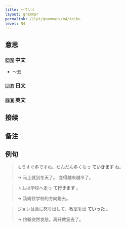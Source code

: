 ```yaml
---
title: 〜ていく
layout: grammar
permalink: /jlpt/grammars/n4/teiku
level: N4
---
```


## 意思

### 🇨🇳 中文

- 〜去

### 🇯🇵 日文


### 🇬🇧 英文


## 接续


## 备注


## 例句

> もうすぐ冬ですね。だんだん冬くなっ **ていきます** ね。
>
> → 马上就到冬天了。 变得越来越冷了。

> トムは学校へ走っ **て行きます** 。
>
> → 汤姆往学校的方向跑去。

> ジョンは急に怒り出して、教室を出 **ていった** 。
>
> → 约翰突然发怒，离开教室去了。

